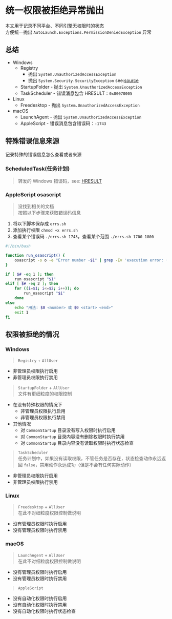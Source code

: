 # 统一权限被拒绝异常抛出

本文用于记录不同平台、不同引擎无权限时的状态  
方便统一抛出 `AutoLaunch.Exceptions.PermissionDeniedException` 异常

## 总结

- Windows
    - Registry
        - 抛出 `System.UnauthorizedAccessException`
        - 抛出 `System.Security.SecurityException` see:[source](https://github.com/dotnet/runtime/blob/30700fb260399015cb12bbea53869b621995b83a/src/libraries/Microsoft.Win32.Registry/src/Microsoft/Win32/RegistryKey.cs#L525-L530)
    - StartupFolder - 抛出 `System.UnauthorizedAccessException`
    - TaskScheduler - 错误消息包含 HRESULT：`0x80070005`
- Linux
    - Freedesktop - 抛出 `System.UnauthorizedAccessException`
- macOS
    - LaunchAgent - 抛出 `System.UnauthorizedAccessException`
    - AppleScript - 错误消息包含错误码：`-1743`

## 特殊错误信息来源

记录特殊的错误信息怎么查看或者来源

### ScheduledTask(任务计划)

> 转发的 Windows 错误码，see: [HRESULT](https://learn.microsoft.com/zh-cn/windows/win32/seccrypto/common-hresult-values)

### AppleScript osascript

> 没找到相关的文档  
> 按照以下步骤来获取错误码信息

1. 将以下脚本保存成 `errs.sh`
2. 添加执行权限 `chmod +x errs.sh`
3. 查看某个错误码 `./errs.sh 1743`，查看某个范围 `./errs.sh 1700 1800`

```bash
#!/bin/bash

function run_osascript() {
    osascript -s o -e "Error number -$1" | grep -Ev 'execution error: (An error of type -|发生"-[0-9]+"类型错误)'
}

if [ $# -eq 1 ]; then
    run_osascript "$1"
elif [ $# -eq 2 ]; then
    for ((i=$1; i<=$2; i++)); do
        run_osascript "$i"
    done
else
    echo "用法: $0 <number> 或 $0 <start> <end>"
    exit 1
fi
```

## 权限被拒绝的情况

### Windows

> `Registry` + `AllUser`

- 非管理员权限执行启用
- 非管理员权限执行禁用

> `StartupFolder` + `AllUser`  
> 文件有更细粒度的权限控制

- 在没有特殊权限的情况下
    - 非管理员权限执行启用
    - 非管理员权限执行禁用
- 其他情况
    - 对 `CommonStartup` 目录没有写入权限时执行启用
    - 对 `CommonStartup` 目录内容没有删除权限时执行禁用
    - 对 `CommonStartup` 目录内容没有读取权限时执行状态检查

> `TaskScheduler`  
> 任务计划中，如果没有读取权限，不管任务是否存在，状态检查动作永远返回 `false`，禁用动作永远成功（但是不会有任何实际动作）

- 非管理员权限执行启用
- 非管理员权限执行禁用

### Linux

> `Freedesktop` + `AllUser`  
> 在此不对细粒度权限控制做说明

- 没有管理员权限时执行启用
- 没有管理员权限时执行禁用

### macOS

> `LaunchAgent` + `AllUser`  
> 在此不对细粒度权限控制做说明

- 没有管理员权限时执行启用
- 没有管理员权限时执行禁用

> `AppleScript`

- 没有自动化权限时执行启用
- 没有自动化权限时执行禁用
- 没有自动化权限时执行状态检查